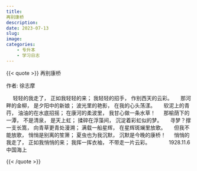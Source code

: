 ```yaml
---
title: 
再别康桥
description: 
date: 2023-07-13	
slug:
image: 
categories:
    - 专升本
    - 学习日志
---
```


{{< quote >}}
再别康桥

作者: 徐志摩

　
轻轻的我走了，
正如我轻轻的来；
我轻轻的招手，
作别西天的云彩。
　
那河畔的金柳，
是夕阳中的新娘；
波光里的艳影，
在我的心头荡漾。
　
软泥上的青荇，
油油的在水底招摇；
在康河的柔波里，
我甘心做一条水草！
　
那榆荫下的一潭，
不是清泉，
是天上虹；
揉碎在浮藻间，
沉淀着彩虹似的梦。
　
寻梦？撑一支长篙，
向青草更青处漫溯；
满载一船星辉，
在星辉斑斓里放歌。
　
但我不能放歌，
悄悄是别离的笙箫；
夏虫也为我沉默，
沉默是今晚的康桥！
　
悄悄的我走了，
正如我悄悄的来；
我挥一挥衣袖，
不带走一片云彩。
　
　　1928.11.6 中国海上

{{< /quote >}}